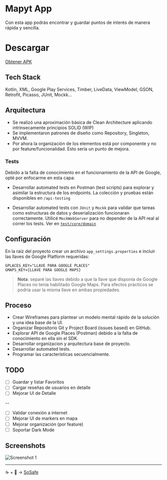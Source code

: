 # Mapyt App

Con esta app podrás encontrar y guardar puntos de interés de manera rápida y sencilla.

# Descargar 

[Obtener APK](resources/app-debug.apk)

## Tech Stack

Kotlin, XML, Google Play Services, Timber, LiveData, ViewModel, GSON, Retrofit, Picasso, JUnit, Mockk...

## Arquitectura

- Se realizó una aproximación básica de Clean Architecture aplicando intrinsecamente principios SOLID (WIP)
- Se implementaron patrones de diseño como Repository, Singleton, MVVM.
- Por ahora la organización de los elementos está por componente y no por feature/funcionalidad. Esto sería un punto de mejora.

### Tests

Debido a la falta de conocimiento en el funcionamiento de la API de Google, opté por enfocarme en esta capa: 

- Desarrollar automated tests en Postman (test scripts) para explorar y asimilar la estructura de los endpoints. La colección y pruebas están disponibles en `/api-testing`

- Desarrollar automated tests con `JUnit` y `Mockk` para validar que tareas como estructuras de datos y deserialización funcionaran correctamente. Utilicé `MockWebServer` para no depender de la API real al correr los tests. Ver en [`test/core/domain`](https://github.com/soyjimmysaenz/mapyt-app/tree/main/mapyt/core/src/test/java/me/mapyt/app/core/domain)

## Configuración

En la raíz del proyecto crear un archivo `app_settings.properties` e incluir las llaves de Google Platform requeridas:

```
GPLACES_KEY="LLAVE PARA GOOGLE PLACES"
GMAPS_KEY={LLAVE PARA GOOGLE MAPS}
```

> **Nota**: separé las llaves debido a que la llave que disponía de Google Places no tenía habilitado Google Maps. Para efectos prácticos se podría usar la misma llave en ambas propiedades.

## Proceso

- Crear Wireframes para plantear un modelo mental rápido de la solución y una idea base de la UI.
- Organizar Repositorio Git y Project Board (issues based) en GitHub.
- Explorar API de Google Places (Postman) debido a la falta de conocimiento en ella sin el SDK.
- Desarrollar organizacion y arquitectura base de proyecto.
- Desarrollar automated tests.
- Programar las características secuencialmente.

## TODO

- [ ] Guardar y listar Favoritos
- [ ] Cargar reseñas de usuarios en detalle
- [ ] Mejorar UI de Detalle

--

- [ ] Validar conexión a internet
- [ ] Mejorar UI de markers en mapa
- [ ] Mejorar organización (por feature)
- [ ] Soportar Dark Mode

## Screenshots

![Screenshot 1](https://github.com/soyjimmysaenz/mapyt-app/blob/main/resources/sc1.jpg)

---

:coffee: + :blue_heart: -> [SoSafe](https://sosafeapp.com/)
